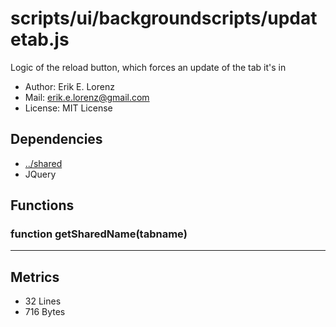 # scripts/ui/backgroundscripts/updatetab.js


Logic of the reload button, which forces an update of the tab it's in

* Author: Erik E. Lorenz 
* Mail: <erik.e.lorenz@gmail.com>
* License: MIT License


## Dependencies

* <a href="../shared.html">../shared</a>
* JQuery


## Functions

###   function getSharedName(tabname)

---

## Metrics

* 32 Lines
* 716 Bytes


